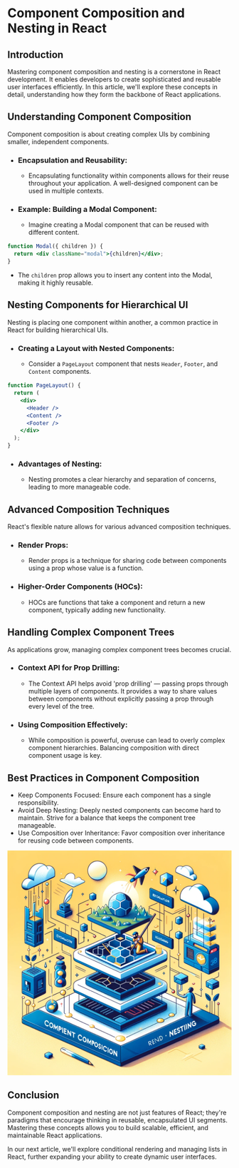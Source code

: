 # Component Composition and Nesting in React

## Introduction

Mastering component composition and nesting is a cornerstone in React development. It enables developers to create sophisticated and reusable user interfaces efficiently. In this article, we'll explore these concepts in detail, understanding how they form the backbone of React applications.

## Understanding Component Composition

Component composition is about creating complex UIs by combining smaller, independent components.

- ### Encapsulation and Reusability:

  - Encapsulating functionality within components allows for their reuse throughout your application. A well-designed component can be used in multiple contexts.

- ### Example: Building a Modal Component:

  - Imagine creating a Modal component that can be reused with different content.

```jsx
function Modal({ children }) {
  return <div className="modal">{children}</div>;
}
```

- The `children` prop allows you to insert any content into the Modal, making it highly reusable.

## Nesting Components for Hierarchical UI

Nesting is placing one component within another, a common practice in React for building hierarchical UIs.

- ### Creating a Layout with Nested Components:

  - Consider a `PageLayout` component that nests `Header`, `Footer`, and `Content` components.

```jsx
function PageLayout() {
  return (
    <div>
      <Header />
      <Content />
      <Footer />
    </div>
  );
}
```

- ### Advantages of Nesting:

  - Nesting promotes a clear hierarchy and separation of concerns, leading to more manageable code.

## Advanced Composition Techniques

React's flexible nature allows for various advanced composition techniques.

- ### Render Props:

  - Render props is a technique for sharing code between components using a prop whose value is a function.

- ### Higher-Order Components (HOCs):
  - HOCs are functions that take a component and return a new component, typically adding new functionality.

## Handling Complex Component Trees

As applications grow, managing complex component trees becomes crucial.

- ### Context API for Prop Drilling:

  - The Context API helps avoid 'prop drilling' — passing props through multiple layers of components. It provides a way to share values between components without explicitly passing a prop through every level of the tree.

- ### Using Composition Effectively:
  - While composition is powerful, overuse can lead to overly complex component hierarchies. Balancing composition with direct component usage is key.

## Best Practices in Component Composition

- Keep Components Focused: Ensure each component has a single responsibility.
- Avoid Deep Nesting: Deeply nested components can become hard to maintain. Strive for a balance that keeps the component tree manageable.
- Use Composition over Inheritance: Favor composition over inheritance for reusing code between components.

![React Blog Image 5](../images/react_blog_5.png)

## Conclusion

Component composition and nesting are not just features of React; they're paradigms that encourage thinking in reusable, encapsulated UI segments. Mastering these concepts allows you to build scalable, efficient, and maintainable React applications.

In our next article, we'll explore conditional rendering and managing lists in React, further expanding your ability to create dynamic user interfaces.

